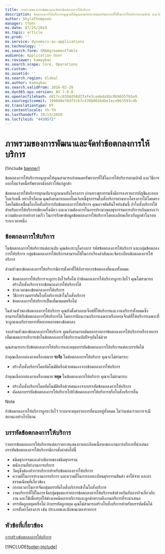 ```yaml
---
title: ภาพรวมของการพัฒนาและจัดทำข้อตกลงการให้บริการ
description: ข้อตกลงการให้บริการอนุญาตให้คุณสามารถกำหนดทรัพยากรที่ใช้ในการให้บริการตามปกติ และวิธีการออกใบแจ้งหนี้ทรัพยากรดังกล่าวให้แก่ลูกค้า
author: ShylaThompson
manager: tfehr
ms.date: 07/25/2019
ms.topic: article
ms.prod: ''
ms.service: dynamics-ax-applications
ms.technology: ''
ms.search.form: SMAAgreementTable
audience: Application User
ms.reviewer: kamaybac
ms.search.scope: Core, Operations
ms.custom: ''
ms.assetid: ''
ms.search.region: Global
ms.author: kamaybac
ms.search.validFrom: 2016-02-28
ms.dyn365.ops.version: AX 7.0.0
ms.openlocfilehash: dd17cc0304d58d27afe2cededa5bc0b96557b5e9
ms.sourcegitcommit: 199848e78df5cb7c439b001bdbe1ece963593cdb
ms.translationtype: HT
ms.contentlocale: th-TH
ms.lasthandoff: 10/13/2020
ms.locfileid: "4438572"
---
```

# <a name="develop-and-establish-service-agreements-overview"></a>ภาพรวมของการพัฒนาและจัดทำข้อตกลงการให้บริการ

[!include [banner](../includes/banner.md)]

ข้อตกลงการให้บริการอนุญาตให้คุณสามารถกำหนดทรัพยากรที่ใช้ในการให้บริการตามปกติ และวิธีการออกใบแจ้งหนี้ทรัพยากรดังกล่าวให้แก่ลูกค้า

ข้อตกลงการให้บริการทุกฉบับจะถูกแนบกับโครงการ ผ่านทางธุรกรรมซึ่งมีการลงรายการบัญชีและออกใบแจ้งหนี้ อย่างไรก็ตาม คุณยังสามารถออกใบแจ้งหนี้ธุรกรรมใบสั่งบริการผ่านทางโครงการได้โดยตรง โดยไม่ต้องเชื่อมโยงใบสั่งบริการกับข้อตกลงการให้บริการ คุณอาจตัดสินใจทำเช่นนี้ ถ้าใบสั่งบริการใช้สำหรับการให้บริการเพียงครั้งเดียว และความต้องการในการประมวลผลธุรกรรมการบริการเกินมากกว่าความต้องการอย่างรวดเร็ว ในการรักษาข้อมูลข้อตกลงการให้บริการโดยละเอียดเกี่ยวกับลูกค้าในรอบระยะเวลาหนึ่ง

## <a name="service-agreement"></a>ข้อตกลงการให้บริการ

ในข้อตกลงการให้บริการแต่ละฉบับ คุณต้องระบุโครงการ รหัสข้อตกลงการให้บริการ และกลุ่มข้อตกลงการให้บริการ  กลุ่มข้อตกลงการให้บริการสามารถใช้ในการเรียงลำดับและจัดระเบียบข้อตกลงการให้บริการ

ส่วนหัวของข้อตกลงการให้บริการมีการตั้งค่าที่ใช้กับรายการข้อตกลงที่แนบทั้งหมด:

-  ข้อตกลงการให้บริการจะถูกระงับไว้หรือไม่  ถ้าข้อตกลงการให้บริการถูกระงับไว้ คุณไม่สามารถสร้างใบสั่งบริการจากข้อตกลงการให้บริการได้
-  ช่วงเวลาของข้อตกลงการให้บริการ
-  วิธีการรวมบรรทัดใบสั่งบริการเข้าในใบสั่งบริการ
-  ข้อตกลงการให้บริการเป็นเท็มเพลตหรือไม่

ในส่วนหัวของข้อตกลงการให้บริการ คุณยังตั้งค่าออบเจ็กต์ที่ให้บริการและงานบริการทั้งหมดซึ่งสามารถใช้กับข้อตกลงการให้บริการได้ โดยการป้อนงานบริการเฉพาะหรือออบเจ็กต์ที่ให้บริการเฉพาะที่จะถูกแนบกับรายการที่หลากหลายของข้อตกลง

จากส่วนหัวของข้อตกลงการให้บริการ คุณยังสามารถคัดลอกรายการข้อตกลงการให้บริการหรือรายการเท็มเพลตการบริการเข้าในข้อตกลงการให้บริการฉบับปัจจุบันได้ด้วย

คุณสามารถระงับข้อตกลงการให้บริการและหยุดบรรทัดข้อตกลงการให้บริการแต่ละบรรทัดได้

ถ้าคุณเลือกกล่องกาเครื่องหมาย **ระงับ** ในข้อตกลงการให้บริการ คุณจะไม่สามารถ:

-    สร้างใบสั่งบริการโดยอัตโนมัติหรือด้วยตนเองจากข้อตกลงการให้บริการ

ถ้าคุณเลือกกล่องกาเครื่องหมาย **หยุด** ในข้อตกลงการให้บริการ คุณจะไม่สามารถ:

-    สร้างใบสั่งบริการโดยอัตโนมัติหรือด้วยตนเองจากบรรทัดข้อตกลงการให้บริการ
-    คัดลอกบรรทัดข้อตกลงการให้บริการไปยังข้อตกลงการให้บริการหรือใบสั่งบริการอื่น


> [!NOTE]
> ถ้าข้อตกลงการให้บริการถูกระงับไว้ ระบบจะหยุดรายการที่แนบอยู่ทั้งหมด ไม่ว่าแต่ละรายการจะมีสถานะอย่างไรก็ตาม

## <a name="service-agreement-lines"></a>บรรทัดข้อตกลงการให้บริการ

รายการข้อตกลงการให้บริการแต่ละรายการแสดงรายละเอียดเนื้อหาของงานการบริการที่นำเสนอ บรรทัดข้อตกลงการให้บริการมีการตั้งค่าต่อไปนี้

-  ชนิดธุรกรรมและคำอธิบายของชนิดธุรกรรม
-  พนักงานที่ทำงานการบริการ
-  วัตถุซึ่งต้องทำการบริการสำหรับข้อตกลงการให้บริการ
-  ความถี่ในการทำงานการบริการ และความถี่ในการลงทะเบียนธุรกรรมสินค้า ค่าใช้จ่าย และค่าธรรมเนียมที่เกี่ยวข้อง
-  กรอบเวลาในการจัดกลุ่มบรรทัดใบสั่งบริการเข้าในใบสั่งบริการ
-  งานบริการที่ใช้ในการจัดกลุ่มชุดของรายการข้อตกลงการให้บริการเข้าด้วยกันกับภารกิจเกี่ยวกับงาน และใช้เพื่อสรุปให้ช่างเทคนิคการบริการและลูกค้าทราบถึงงานบริการที่จะนำเสนอ
-  บรรทัดถูกหยุดหรือไม่  ถ้าบรรทัดถูกหยุด คุณไม่สามารถสร้างใบสั่งบริการสำหรับบรรทัดนั้นได้
-  การตั้งค่าโครงการ เช่น ประเภทและลักษณะของรายการ

## <a name="related-topics"></a>หัวข้อที่เกี่ยวข้อง

[การสร้างข้อตกลงการให้บริการ](create-service-agreements.md)


[!INCLUDE[footer-include](../../includes/footer-banner.md)]